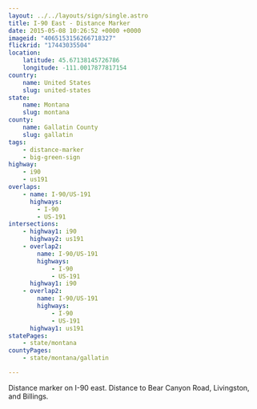 ```yaml
---
layout: ../../layouts/sign/single.astro
title: I-90 East - Distance Marker
date: 2015-05-08 10:26:52 +0000 +0000
imageid: "4065153156266718327"
flickrid: "17443035504"
location:
    latitude: 45.67138145726786
    longitude: -111.0017877817154
country:
    name: United States
    slug: united-states
state:
    name: Montana
    slug: montana
county:
    name: Gallatin County
    slug: gallatin
tags:
    - distance-marker
    - big-green-sign
highway:
    - i90
    - us191
overlaps:
    - name: I-90/US-191
      highways:
        - I-90
        - US-191
intersections:
    - highway1: i90
      highway2: us191
    - overlap2:
        name: I-90/US-191
        highways:
            - I-90
            - US-191
      highway1: i90
    - overlap2:
        name: I-90/US-191
        highways:
            - I-90
            - US-191
      highway1: us191
statePages:
    - state/montana
countyPages:
    - state/montana/gallatin

---
```

Distance marker on I-90 east.  Distance to Bear Canyon Road, Livingston, and Billings.